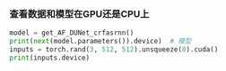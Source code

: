### 查看数据和模型在GPU还是CPU上
```Python
model = get_AF_DUNet_crfasrnn()
print(next(model.parameters()).device)  # 模型
inputs = torch.rand(3, 512, 512).unsqueeze(0).cuda()
print(inputs.device)
```

